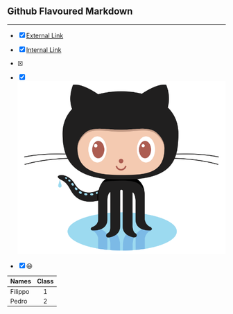 

Github Flavoured Markdown
-----------------------------------------------------------------------------------------------------------------------------
-----------------------------------------------------------------------------------------------------------------------------
- [X] [External Link](https://help.github.com/en )
- [x] [Internal Link](#Github)
- [x] [riferimento]: images/logo.png "Image"

- [x] ![Kiku](images/logo.png)



- [x] :smile:



| Names         | Class         |
| ------------- |:-------------:| 
| Filippo       | 1             | 
| Pedro         | 2             |   


